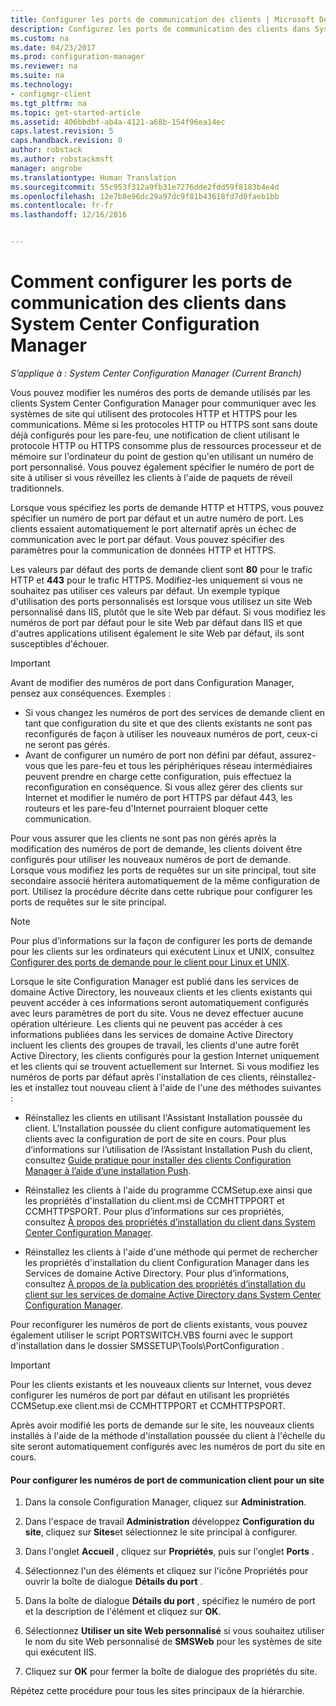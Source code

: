 ```yaml
---
title: Configurer les ports de communication des clients | Microsoft Docs
description: Configurez les ports de communication des clients dans System Center Configuration Manager.
ms.custom: na
ms.date: 04/23/2017
ms.prod: configuration-manager
ms.reviewer: na
ms.suite: na
ms.technology:
- configmgr-client
ms.tgt_pltfrm: na
ms.topic: get-started-article
ms.assetid: 406bbdbf-ab4a-4121-a68b-154f96ea14ec
caps.latest.revision: 5
caps.handback.revision: 0
author: robstack
ms.author: robstackmsft
manager: angrobe
ms.translationtype: Human Translation
ms.sourcegitcommit: 55c953f312a9fb31e7276dde2fdd59f8183b4e4d
ms.openlocfilehash: 12e7b8e96dc29a97dc9f81b43618fd7d0faeb1bb
ms.contentlocale: fr-fr
ms.lasthandoff: 12/16/2016


---
```

# <a name="how-to-configure-client-communication-ports-in-system-center-configuration-manager"></a>Comment configurer les ports de communication des clients dans System Center Configuration Manager

*S’applique à : System Center Configuration Manager (Current Branch)*

Vous pouvez modifier les numéros des ports de demande utilisés par les clients System Center Configuration Manager pour communiquer avec les systèmes de site qui utilisent des protocoles HTTP et HTTPS pour les communications. Même si les protocoles HTTP ou HTTPS sont sans doute déjà configurés pour les pare-feu, une notification de client utilisant le protocole HTTP ou HTTPS consomme plus de ressources processeur et de mémoire sur l'ordinateur du point de gestion qu'en utilisant un numéro de port personnalisé. Vous pouvez également spécifier le numéro de port de site à utiliser si vous réveillez les clients à l'aide de paquets de réveil traditionnels.  

 Lorsque vous spécifiez les ports de demande HTTP et HTTPS, vous pouvez spécifier un numéro de port par défaut et un autre numéro de port. Les clients essaient automatiquement le port alternatif après un échec de communication avec le port par défaut. Vous pouvez spécifier des paramètres pour la communication de données HTTP et HTTPS.  

 Les valeurs par défaut des ports de demande client sont **80** pour le trafic HTTP et **443** pour le trafic HTTPS. Modifiez-les uniquement si vous ne souhaitez pas utiliser ces valeurs par défaut. Un exemple typique d'utilisation des ports personnalisés est lorsque vous utilisez un site Web personnalisé dans IIS, plutôt que le site Web par défaut. Si vous modifiez les numéros de port par défaut pour le site Web par défaut dans IIS et que d'autres applications utilisent également le site Web par défaut, ils sont susceptibles d'échouer.  

> [!IMPORTANT]  
>  Avant de modifier des numéros de port dans Configuration Manager, pensez aux conséquences. Exemples :  
>   
>  -   Si vous changez les numéros de port des services de demande client en tant que configuration du site et que des clients existants ne sont pas reconfigurés de façon à utiliser les nouveaux numéros de port, ceux-ci ne seront pas gérés.  
> -   Avant de configurer un numéro de port non défini par défaut, assurez-vous que les pare-feu et tous les périphériques réseau intermédiaires peuvent prendre en charge cette configuration, puis effectuez la reconfiguration en conséquence. Si vous allez gérer des clients sur Internet et modifier le numéro de port HTTPS par défaut 443, les routeurs et les pare-feu d'Internet pourraient bloquer cette communication.  

 Pour vous assurer que les clients ne sont pas non gérés après la modification des numéros de port de demande, les clients doivent être configurés pour utiliser les nouveaux numéros de port de demande. Lorsque vous modifiez les ports de requêtes sur un site principal, tout site secondaire associé héritera automatiquement de la même configuration de port. Utilisez la procédure décrite dans cette rubrique pour configurer les ports de requêtes sur le site principal.  

> [!NOTE]  
>  Pour plus d’informations sur la façon de configurer les ports de demande pour les clients sur les ordinateurs qui exécutent Linux et UNIX, consultez [Configurer des ports de demande pour le client pour Linux et UNIX](../../../core/clients/deploy/deploy-clients-to-unix-and-linux-servers.md#BKMK_ConfigLnUClientCommuincations).  

 Lorsque le site Configuration Manager est publié dans les services de domaine Active Directory, les nouveaux clients et les clients existants qui peuvent accéder à ces informations seront automatiquement configurés avec leurs paramètres de port du site. Vous ne devez effectuer aucune opération ultérieure. Les clients qui ne peuvent pas accéder à ces informations publiées dans les services de domaine Active Directory incluent les clients des groupes de travail, les clients d'une autre forêt Active Directory, les clients configurés pour la gestion Internet uniquement et les clients qui se trouvent actuellement sur Internet. Si vous modifiez les numéros de ports par défaut après l'installation de ces clients, réinstallez-les et installez tout nouveau client à l'aide de l'une des méthodes suivantes :  

-   Réinstallez les clients en utilisant l'Assistant Installation poussée du client. L'Installation poussée du client configure automatiquement les clients avec la configuration de port de site en cours. Pour plus d’informations sur l’utilisation de l’Assistant Installation Push du client, consultez [Guide pratique pour installer des clients Configuration Manager à l’aide d’une installation Push](../../../core/clients/deploy/deploy-clients-to-windows-computers.md#BKMK_ClientPush).  

-   Réinstallez les clients à l'aide du programme CCMSetup.exe ainsi que les propriétés d'installation du client.msi de CCMHTTPPORT et CCMHTTPSPORT. Pour plus d’informations sur ces propriétés, consultez [À propos des propriétés d’installation du client dans System Center Configuration Manager](../../../core/clients/deploy/about-client-installation-properties.md).  

-   Réinstallez les clients à l'aide d'une méthode qui permet de rechercher les propriétés d'installation du client Configuration Manager dans les Services de domaine Active Directory. Pour plus d’informations, consultez [À propos de la publication des propriétés d’installation du client sur les services de domaine Active Directory dans System Center Configuration Manager](../../../core/clients/deploy/about-client-installation-properties-published-to-active-directory-domain-services.md).  

 Pour reconfigurer les numéros de port de clients existants, vous pouvez également utiliser le script PORTSWITCH.VBS fourni avec le support d'installation dans le dossier SMSSETUP\Tools\PortConfiguration .  

> [!IMPORTANT]  
>  Pour les clients existants et les nouveaux clients sur Internet, vous devez configurer les numéros de port par défaut en utilisant les propriétés CCMSetup.exe client.msi de CCMHTTPPORT et CCMHTTPSPORT.  

 Après avoir modifié les ports de demande sur le site, les nouveaux clients installés à l'aide de la méthode d'installation poussée du client à l'échelle du site seront automatiquement configurés avec les numéros de port du site en cours.  

#### <a name="to-configure-the-client-communication-port-numbers-for-a-site"></a>Pour configurer les numéros de port de communication client pour un site  

1.  Dans la console Configuration Manager, cliquez sur **Administration**.  

2.  Dans l'espace de travail **Administration** développez **Configuration du site**, cliquez sur **Sites**et sélectionnez le site principal à configurer.  

3.  Dans l'onglet **Accueil** , cliquez sur **Propriétés**, puis sur l'onglet **Ports** .  

4.  Sélectionnez l'un des éléments et cliquez sur l'icône Propriétés pour ouvrir la boîte de dialogue **Détails du port** .  

5.  Dans la boîte de dialogue **Détails du port** , spécifiez le numéro de port et la description de l'élément et cliquez sur **OK**.  

6.  Sélectionnez **Utiliser un site Web personnalisé** si vous souhaitez utiliser le nom du site Web personnalisé de **SMSWeb** pour les systèmes de site qui exécutent IIS.  

7.  Cliquez sur **OK** pour fermer la boîte de dialogue des propriétés du site.  

 Répétez cette procédure pour tous les sites principaux de la hiérarchie.

